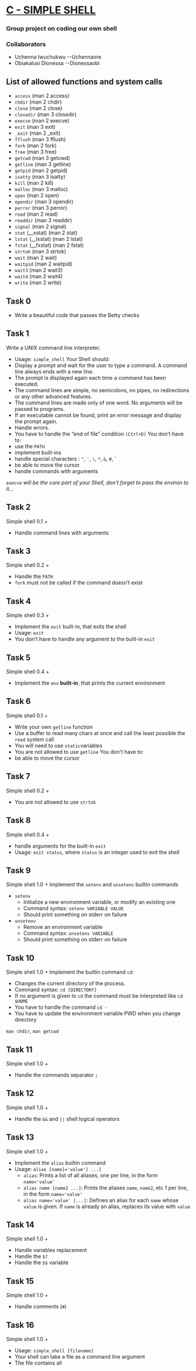 # [C - SIMPLE SHELL](https://alx-intranet.hbtn.io/projects/235)
### Group project on coding our own shell
### Collaborators
* Uchenna Iwuchukwu  --Uchennaore
* Obiakalusi Dionessa --Dionessaobi
## List of allowed functions and system calls
- `access` (man 2 access)
- `chdir` (man 2 chdir)
- `close` (man 2 close)
- `closedir` (man 3 closedir)
- `execve` (man 2 execve)
- `exit` (man 3 exit)
- `_exit` (man 2 _exit)
- `fflush` (man 3 fflush)
- `fork` (man 2 fork)
- `free` (man 3 free)
- `getcwd` (man 3 getcwd)
- `getline` (man 3 getline)
- `getpid` (man 2 getpid)
- `isatty` (man 3 isatty)
- `kill` (man 2 kill)
- `malloc` (man 3 malloc)
- `open` (man 2 open)
- `opendir` (man 3 opendir)
- `perror` (man 3 perror)
- `read` (man 2 read)
- `readdir` (man 3 readdir)
- `signal` (man 2 signal)
- `stat` (__xstat) (man 2 stat)
- `lstat` (__lxstat) (man 2 lstat)
- `fstat` (__fxstat) (man 2 fstat)
- `strtok` (man 3 strtok)
- `wait` (man 2 wait)
- `waitpid` (man 2 waitpid)
- `wait3` (man 2 wait3)
- `wait4` (man 2 wait4)
- `write` (man 2 write)
## Task 0
- Write a beautiful code that passes the Betty checks
## Task 1
Write a UNIX command line interpreter.
- Usage: `simple_shell`
Your Shell should:
- Display a prompt and wait for the user to type a command. A command line always ends with a new line.
- The prompt is displayed again each time a command has been executed.
- The command lines are simple, no semicolons, no pipes, no redirections or any other advanced features.
- The command lines are made only of one word. No arguments will be passed to programs.
- If an executable cannot be found, print an error message and display the prompt again.
- Handle errors.
- You have to handle the “end of file” condition `(Ctrl+D)`
You don’t have to:
- use the `PATH`
- implement built-ins
- handle special characters : `"`, `'`, `\`, `*`, `&`, `#`, `
- be able to move the cursor
- handle commands with arguments

*`execve` will be the core part of your Shell, don’t forget to pass the environ to it…*
## Task 2
Simple shell 0.1 +
- Handle command lines with arguments
## Task 3
Simple shell 0.2 +
- Handle the `PATH`
- `fork` must not be called if the command doesn’t exist
## Task 4
Simple shell 0.3 +
- Implement the `exit` built-in, that exits the shell
- Usage: `exit`
- You don’t have to handle any argument to the built-in `exit`
## Task 5
Simple shell 0.4 +
- Implement the `env` **built-in**, that prints the current environment
## Task 6
Simple shell 0.1 +
- Write your own `getline` function
- Use a buffer to read many chars at once and call the least possible the `read` system call
- You will need to use `static`variables
- You are not allowed to use `getline`
You don't have to:
- be able to move the cursor
## Task 7
Simple shell 0.2 +
- You are not allowed to use `strtok`
## Task 8
Simple shell 0.4 +
- handle arguments for the built-in `exit`
- Usage: `exit status`, where `status` is an integer used to exit the shell
## Task 9
Simple shell 1.0 +
Implement the `setenv` and `unsetenv` builtin commands
- `setenv`
  - Initialize a new environment variable, or modify an existing one
  - Command syntax: `setenv VARIABLE VALUE`
  - Should print something on stderr on failure
- `unsetenv`
  - Remove an environment variable
  - Command syntax: `unsetenv VARIABLE`
  - Should print something on stderr on failure
## Task 10
Simple shell 1.0 +
Implement the builtin command `cd`:
- Changes the current directory of the process.
- Command syntax: `cd [DIRECTORY]`
- If no argument is given to `cd` the command must be interpreted like `cd $HOME`
- You have to handle the command `cd -`
- You have to update the environment variable PWD when you change directory

`man chdir`, `man getcwd`
## Task 11
Simple shell 1.0 +
- Handle the commands separator `;`
## Task 12
Simple shell 1.0 +
- Handle the `&&` and `||` shell logical operators
## Task 13
Simple shell 1.0 +
- Implement the `alias` builtin command
- Usage: `alias [name[='value'] ...]`
  - `alias`: Prints a list of all aliases, one per line, in the form `name='value'`
  - `alias name [name2 ...]`: Prints the aliases `name`, `name2`, etc 1 per line, in the form `name='value'`
  - `alias name='value' [...]`: Defines an alias for each `name` whose `value` is given. If `name` is already an alias, replaces its value with `value`
## Task 14
Simple shell 1.0 +
- Handle variables replacement
- Handle the `$?`
- Handle the `$$` variable
## Task 15
Simple shell 1.0 +
- Handle comments (`#`)
## Task 16
Simple shell 1.0 +
- Usage: `simple_shell [filename]`
- Your shell can take a file as a command line argument
- The file contains all
